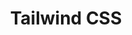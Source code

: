 ---
links:
- title: Tailwind Website
  url: https://tailwindcss.com/
resources:
- name: thumb
  params:
    alt: Tailwind css logo in white on a sky blue background.
  src: tailwind-thumb.svg
simpleIcon: tailwindcss
title: Tailwind CSS
---